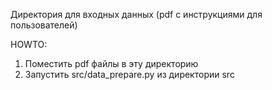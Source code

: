 Директория для входных данных (pdf с инструкциями для пользователей)

HOWTO:
1. Поместить pdf файлы в эту директорию
2. Запустить src/data_prepare.py из директории src